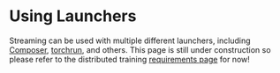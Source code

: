 # Using Launchers

Streaming can be used with multiple different launchers, including [Composer](https://docs.mosaicml.com/projects/composer/en/stable/), [torchrun](https://pytorch.org/docs/stable/elastic/run.html), and others. This page is still under construction so please refer to the distributed training [requirements page](requirements.md) for now!